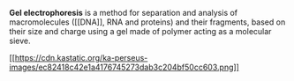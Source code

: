 **Gel electrophoresis** is a method for separation and analysis of macromolecules ([[DNA]], RNA and proteins) and their fragments, based on their size and charge using a gel made of polymer acting as a molecular sieve.

[[https://cdn.kastatic.org/ka-perseus-images/ec82418c42e1a4176745273dab3c204bf50cc603.png]]
